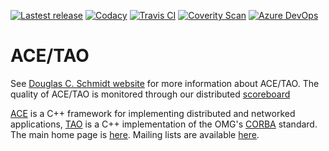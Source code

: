 [![Lastest release](https://img.shields.io/github/release/docgroup/ace_tao.svg)](https://github.com/DOCGroup/ACE_TAO/releases/latest)
[![Codacy](https://api.codacy.com/project/badge/Grade/9a20abe6590a4b3ca946d7634d9f51af)](https://www.codacy.com/app/DOCGroup/ACE_TAO?utm_source=github.com&utm_medium=referral&utm_content=DOCGroup/ACE_TAO&utm_campaign=badger)
[![Travis CI](https://travis-ci.com/DOCGroup/ACE_TAO.svg?branch=master)](https://travis-ci.com/DOCGroup/ACE_TAO)
[![Coverity Scan](https://scan.coverity.com/projects/1/badge.svg)](https://scan.coverity.com/projects/1)
[![Azure DevOps](https://dev.azure.com/docgroup/ACE_TAO/_apis/build/status/DOCGroup.ACE_TAO)](https://dev.azure.com/docgroup/ACE_TAO/_build/latest?definitionId=1)

# ACE/TAO #

See [Douglas C. Schmidt website](http://www.dre.vanderbilt.edu/~schmidt)  for more information about ACE/TAO. The quality of ACE/TAO is monitored through our distributed [scoreboard](http://www.dre.vanderbilt.edu/scoreboard/)

[ACE](http://www.dre.vanderbilt.edu/~schmidt/ACE.html) is a C++ framework for implementing distributed and
networked applications, [TAO](http://www.dre.vanderbilt.edu/~schmidt/TAO.html) is a C++
implementation of the OMG's [CORBA](http://www.omg.org/spec/CORBA/) standard. The main home page
is [here](http://www.dre.vanderbilt.edu/~schmidt/). Mailing lists are
available [here](http://www.dre.vanderbilt.edu/~schmidt/ACE-mail.html).
